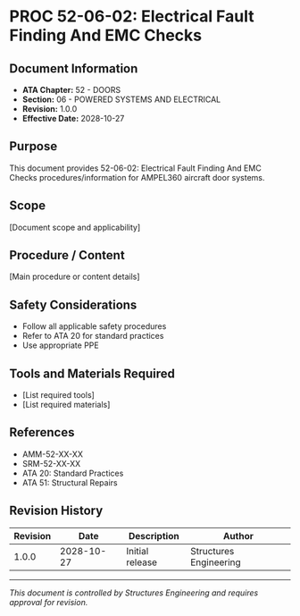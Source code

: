 # PROC 52-06-02: Electrical Fault Finding And EMC Checks

## Document Information

- **ATA Chapter:** 52 - DOORS
- **Section:** 06 - POWERED SYSTEMS AND ELECTRICAL
- **Revision:** 1.0.0
- **Effective Date:** 2028-10-27

## Purpose

This document provides 52-06-02: Electrical Fault Finding And EMC Checks procedures/information for AMPEL360 aircraft door systems.

## Scope

[Document scope and applicability]

## Procedure / Content

[Main procedure or content details]

## Safety Considerations

- Follow all applicable safety procedures
- Refer to ATA 20 for standard practices
- Use appropriate PPE

## Tools and Materials Required

- [List required tools]
- [List required materials]

## References

- AMM-52-XX-XX
- SRM-52-XX-XX
- ATA 20: Standard Practices
- ATA 51: Structural Repairs

## Revision History

| Revision | Date       | Description    | Author                 |
|----------|------------|----------------|------------------------|
| 1.0.0    | 2028-10-27 | Initial release| Structures Engineering |

---

*This document is controlled by Structures Engineering and requires approval for revision.*

